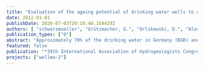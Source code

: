 ```yaml
---
title: "Evaluation of the ageing potential of drinking water wells to optimize well operation and maintenance."
date: 2012-01-01
publishDate: 2020-07-03T20:16:40.169429Z
authors: [ "schwarzmueller", "Grützmacher, G.", "Orlikowski, D.", "Alary, M.", "David, B.", "Besnard, K." ]
publication_types: ["0"]
abstract: "Approximately 70% of the drinking water in Germany (BGR) and about 50% worldwide (IGREC 2011) are abstracted from groundwater using filter wells. Their implementation, operation and maintenance are major factors contributing to the costs of drinking water production. According to an international survey (Howsam, Misstear & Jones 1995 ), 40% of worldwide used water abstraction wells work inefficiently in terms of well performance or water quality. This implies high costs and a great potential for improvement, both for the (re-) construction of new wells (capital investment) and well operation (energy consumption, maintenance needs). The main reason for inefficient well performance is so-called well ageing, i.e. the decrease in performance due to biological, chemical and / or physical processes in and around the well. Dominant factors determining type, extension and location of deposits are the geology of the exploited aquifer together with the qualitative properties of the abstracted water, the well design (dimensions and materials), construction (drilling method) and operation. The project WellMa, initiated and financed by the Berliner Wasserbetriebe (BWB) and Veolia Eau, and coordinated at the Berlin Centre of Competence for Water (KWB), aimed at improving the efficiency of drinking water abstraction wells by identifying, evaluating and testing methods of well management including design, operation and maintenance to slow down well ageing. Set into relation to ranges, in which ageing processes are known to occur, the initial data of well sites were used to differentiate a low, medium or high potential for the occurrence of well ageing and to define the monitoring needs accordingly. Well ageing processes were distinguished into six types, each of them implying different pre-requisites and site conditions and leading to different monitoring and/ or maintenance requirements. For carbonate scaling, iron ochre formation, biofouling, corrosion, colmation and sand intake pre-requisites, triggers and threshold conditions were identified and implemented in a decision support system enabling well operators to prioritize the needs for monitoring, diagnosis or maintenance action taking into account the specific well and site characteristics."
featured: false
publication: "*39th International Association of Hydrogeologists Congress*"
projects: ["wellma-2"]
---
```



